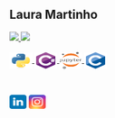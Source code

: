 ## Laura Martinho
<div>
  <a href="https://github.com/lauramartinho">
  <img height="145em" src="https://github-readme-stats.vercel.app/api?username=lauramartinho&show_icons=true&theme=blueberry&&hide=prs,issues&count_private=true"/>
  <img height="175em" src="https://github-readme-stats.vercel.app/api/top-langs/?username=lauramartinho&layout=compact&langs_count=7&theme=blueberry"/>
</div>
  <div style="display: inline_block"><br>
  <img align="center" alt="laura-Python" height="30" width="40" src="https://raw.githubusercontent.com/devicons/devicon/master/icons/python/python-original.svg">
  <img align="center" alt="laura-Csharp" height="30" width="40" src="https://raw.githubusercontent.com/devicons/devicon/master/icons/csharp/csharp-original.svg">
  <img align="center" alt="laura-Jupyter" height="30" width="40" src="https://raw.githubusercontent.com/devicons/devicon/master/icons/jupyter/jupyter-original-wordmark.svg">
  <img align="center" alt="laura-c" height="30" width="40" src="https://raw.githubusercontent.com/devicons/devicon/master/icons/c/c-original.svg">
</div>
  
  ##
  </div>
  <div style="display: inline_block"><br>
 <a href="https://www.linkedin.com/in/laura-martinho-7b7708158/" target="_blank"><img  height="25" width="30" src="https://github.com/edent/SuperTinyIcons/blob/master/images/svg/linkedin.svg" target="_blank"></a> 
 <a href="https://www.instagram.com/devhitech/" target="_blank"><img  height="25" width="30" src="https://github.com/edent/SuperTinyIcons/blob/master/images/svg/instagram.svg" target="_blank"></a> 
</div>
 
 
